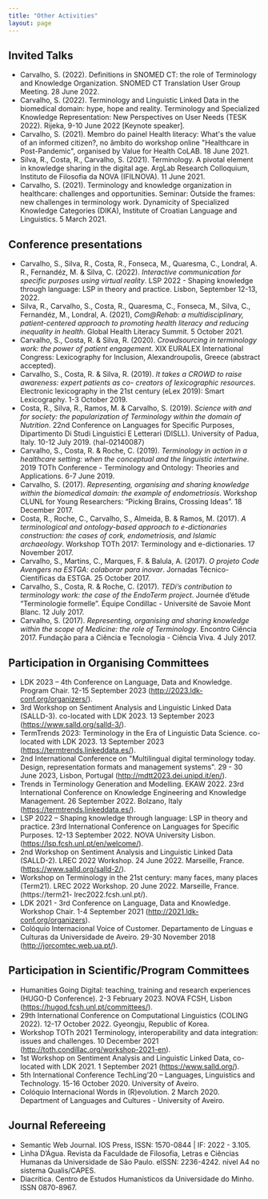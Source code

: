 ```yaml
---
title: "Other Activities"
layout: page
---
```

## Invited Talks
- Carvalho, S. (2022). Definitions in SNOMED CT: the role of Terminology and Knowledge Organization. SNOMED CT Translation User Group Meeting. 28 June 2022.
- Carvalho, S. (2022). Terminology and Linguistic Linked Data in the biomedical domain: hype, hope and reality. Terminology and Specialized Knowledge Representation: New Perspectives on User Needs (TESK 2022). Rijeka, 9-10 June 2022 [Keynote speaker].
- Carvalho, S. (2021). Membro do painel Health literacy: What's the value of an informed citizen?, no âmbito do workshop online "Healthcare in Post-Pandemic", organised by Value for Health CoLAB. 18 June 2021.
- Silva, R., Costa, R., Carvalho, S. (2021). Terminology. A pivotal element in knowledge sharing in the digital age. ArgLab Research Colloquium, Instituto de Filosofia da NOVA (IFILNOVA). 11 June 2021.
- Carvalho, S. (2021). Terminology and knowledge organization in healthcare: challenges and opportunities. Seminar: Outside the frames: new challenges in terminology work. Dynamicity of Specialized Knowledge Categories (DIKA), Institute of Croatian Language and Linguistics. 5 March 2021.

## Conference presentations
- Carvalho, S., Silva, R., Costa, R., Fonseca, M., Quaresma, C., Londral, A. R., Fernandéz, M. & Silva, C. (2022). *Interactive communication for specific purposes using virtual reality*. LSP 2022 - Shaping knowledge through language: LSP in theory and practice. Lisbon, September 12-13, 2022.
- Silva, R., Carvalho, S., Costa, R., Quaresma, C., Fonseca, M., Silva, C., Fernandéz, M., Londral, A. (2021), *Com@Rehab: a multidisciplinary, patient-centered approach to promoting health literacy and reducing inequality in health*. Global Health Literacy Summit. 5 October 2021.
- Carvalho, S., Costa, R. & Silva, R. (2020). *Crowdsourcing in terminology work: the power of patient engagement*. XIX EURALEX International Congress: Lexicography for Inclusion, Alexandroupolis, Greece (abstract accepted).
- Carvalho, S., Costa, R. & Silva, R. (2019). *It takes a CROWD to raise awareness: expert patients as co- creators of lexicographic resources*. Electronic lexicography in the 21st century (eLex 2019): Smart Lexicography. 1-3 October 2019.
- Costa, R., Silva, R., Ramos, M. & Carvalho, S. (2019). *Science with and for society: the popularization of Terminology within the domain of Nutrition*. 22nd Conference on Languages for Specific Purposes, Dipartimento Di Studi Linguistici E Letterari (DISLL). University of Padua, Italy. 10-12 July 2019. ⟨hal-02140087⟩
- Carvalho, S., Costa, R. & Roche, C. (2019). *Terminology in action in a healthcare setting: when the conceptual and the linguistic intertwine*. 2019 TOTh Conference - Terminology and Ontology: Theories and Applications. 6-7 June 2019.
- Carvalho, S. (2017). *Representing, organising and sharing knowledge within the biomedical domain: the example of endometriosis*. Workshop CLUNL for Young Researchers: “Picking Brains, Crossing Ideas”. 18 December 2017.
- Costa, R., Roche, C., Carvalho, S., Almeida, B. & Ramos, M. (2017). *A terminological and ontology-based approach to e-dictionaries construction: the cases of cork, endometriosis, and Islamic archaeology*. Workshop TOTh 2017: Terminology and e-dictionaries. 17 November 2017.
- Carvalho, S., Martins, C., Marques, F. & Balula, A. (2017). *O projeto Code Avengers na ESTGA: colaborar para inovar*. Jornadas Técnico-Científicas da ESTGA. 25 October 2017.
- Carvalho, S., Costa, R. & Roche, C. (2017). *TEDi’s contribution to terminology work: the case of the EndoTerm project*. Journée d’étude “Terminologie formelle”. Équipe Condillac - Université de Savoie Mont Blanc. 12 July 2017.
- Carvalho, S. (2017). *Representing, organising and sharing knowledge within the scope of Medicine: the role of Terminology*. Encontro Ciência 2017. Fundação para a Ciência e Tecnologia - Ciência Viva. 4 July 2017.

## Participation in Organising Committees
- LDK 2023 – 4th Conference on Language, Data and Knowledge. Program Chair. 12-15 September 2023 (http://2023.ldk-conf.org/organizers/).
- 3rd Workshop on Sentiment Analysis and Linguistic Linked Data (SALLD-3). co-located with LDK 2023. 13 September 2023 (https://www.salld.org/salld-3/).
- TermTrends 2023: Terminology in the Era of Linguistic Data Science.  co-located with LDK 2023. 13 September 2023 (https://termtrends.linkeddata.es/).
- 2nd International Conference on "Multilingual digital terminology today. Design, representation formats and management systems". 29 - 30 June 2023, Lisbon, Portugal (http://mdtt2023.dei.unipd.it/en/). 
- Trends in Terminology Generation and Modelling. EKAW 2022. 23rd International Conference on Knowledge Engineering and Knowledge Management. 26 September 2022. Bolzano, Italy (https://termtrends.linkeddata.es/).
- LSP 2022 – Shaping knowledge through language: LSP in theory and practice. 23rd International Conference on Languages for Specific Purposes. 12-13 September 2022. NOVA University Lisbon. (https://lsp.fcsh.unl.pt/en/welcome/).
- 2nd Workshop on Sentiment Analysis and Linguistic Linked Data (SALLD-2). LREC 2022 Workshop. 24 June 2022. Marseille, France. (https://www.salld.org/salld-2/).
- Workshop on Terminology in the 21st century: many faces, many places (Term21). LREC 2022 Workshop. 20 June 2022. Marseille, France. (https://term21- lrec2022.fcsh.unl.pt/).
- LDK 2021 - 3rd Conference on Language, Data and Knowledge. Workshop Chair. 1-4 September 2021 (http://2021.ldk-conf.org/organizers).
- Colóquio Internacional Voice of Customer. Departamento de Línguas e Culturas da Universidade de Aveiro. 29-30 November 2018 (http://jorcomtec.web.ua.pt/).

## Participation in Scientific/Program Committees
- Humanities Going Digital: teaching, training and research experiences (HUGO-D Conference). 2-3 February 2023. NOVA FCSH, Lisbon (https://hugod.fcsh.unl.pt/committees/).
- 29th International Conference on Computational Linguistics (COLING 2022). 12-17 October 2022. Gyeongju, Republic of Korea.
- Workshop TOTh 2021 Terminology, interoperability and data integration: issues and challenges. 10 December 2021 (http://toth.condillac.org/workshop-2021-en).
- 1st Workshop on Sentiment Analysis and Linguistic Linked Data, co-located with LDK 2021. 1 September 2021 (https://www.salld.org/).
- 5th International Conference TechLing’20 – Languages, Linguistics and Technology. 15-16 October 2020. University of Aveiro.
- Colóquio Internacional Words in (R)evolution. 2 March 2020. Department of Languages and Cultures - University of Aveiro.

## Journal Refereeing
- Semantic Web Journal. IOS Press, ISSN: 1570-0844 | IF: 2022 - 3.105.
- Linha D’Água. Revista da Faculdade de Filosofia, Letras e Ciências Humanas da Universidade de São Paulo. eISSN: 2236-4242. nível A4 no sistema Qualis/CAPES.
- Diacrítica. Centro de Estudos Humanísticos da Universidade do Minho. ISSN 0870-8967.
